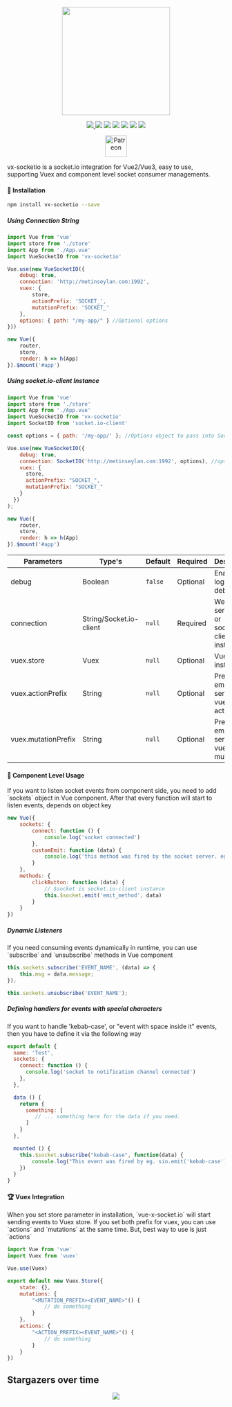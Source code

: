 <p align="center">
    <a href="https://github.com/ljhsai/Vue-X-Socket.io" target="_blank">
    <img width="250" src="https://raw.githubusercontent.com/ljhsai/Vue-X-Socket.io/master/img/logo.png">
    </a>
</p> 

<p align="center">
  <a href="https://www.npmjs.com/package/vue-socket.io"><img src="https://img.shields.io/npm/v/vue-socket.io.svg"/> <img src="https://img.shields.io/npm/dt/vue-socket.io.svg"/></a>
  <a href="https://github.com/vuejs/awesome-vue"><img src="https://cdn.rawgit.com/sindresorhus/awesome/d7305f38d29fed78fa85652e3a63e154dd8e8829/media/badge.svg"/></a>
  <a href="https://vuejs.org/"><img src="https://img.shields.io/badge/vue-2.x-brightgreen.svg"/></a>
  <a href="http://packagequality.com/#?package=vue-socket.io"><img src="http://npm.packagequality.com/shield/vue-socket.io.svg"/></a>
  <a href="https://github.com/ljhsai/Vue-X-Socket.io/"><img src="https://img.shields.io/npm/l/vue-socket.io.svg"/></a>
  <a href="https://github.com/ljhsai/Vue-X-Socket.io/"><img src="https://img.shields.io/github/stars/ljhsai/Vue-X-Socket.io.svg"/></a>
</p>
<p align="center">
<a href="https://www.patreon.com/ljhsai">
	<img alt="Patreon" src="https://c5.patreon.com/external/logo/become_a_patron_button.png" height="50" />
</a>
</p>
<p>vx-socketio is a socket.io integration for Vue2/Vue3, easy to use, supporting Vuex and component level socket consumer managements.<p>

#### 🚀 Installation
``` bash
npm install vx-socketio --save
```
##### Using Connection String
``` javascript
import Vue from 'vue'
import store from './store'
import App from './App.vue'
import VueSocketIO from 'vx-socketio'

Vue.use(new VueSocketIO({
    debug: true,
    connection: 'http://metinseylan.com:1992',
    vuex: {
        store,
        actionPrefix: 'SOCKET_',
        mutationPrefix: 'SOCKET_'
    },
    options: { path: "/my-app/" } //Optional options
}))

new Vue({
    router,
    store,
    render: h => h(App)
}).$mount('#app')
```

##### Using socket.io-client Instance
``` javascript
import Vue from 'vue'
import store from './store'
import App from './App.vue'
import VueSocketIO from 'vx-socketio'
import SocketIO from 'socket.io-client'

const options = { path: '/my-app/' }; //Options object to pass into SocketIO

Vue.use(new VueSocketIO({
    debug: true,
    connection: SocketIO('http://metinseylan.com:1992', options), //options object is Optional
    vuex: {
      store,
      actionPrefix: "SOCKET_",
      mutationPrefix: "SOCKET_"
    }
  })
);

new Vue({
    router,
    store,
    render: h => h(App)
}).$mount('#app')
```

**Parameters**|**Type's**|**Default**|**Required**|**Description**
-----|-----|-----|-----|-----
debug|Boolean|`false`|Optional|Enable logging for debug
connection|String/Socket.io-client|`null`|Required|Websocket server url or socket.io-client instance
vuex.store|Vuex|`null`|Optional|Vuex store instance
vuex.actionPrefix|String|`null`|Optional|Prefix for emitting server side vuex actions
vuex.mutationPrefix|String |`null`|Optional|Prefix for emitting server side vuex mutations

#### 🌈 Component Level Usage

<p>If you want to listen socket events from component side, you need to add `sockets` object in Vue component. After that every function will start to listen events, depends on object key</p>

``` javascript
new Vue({
    sockets: {
        connect: function () {
            console.log('socket connected')
        },
        customEmit: function (data) {
            console.log('this method was fired by the socket server. eg: io.emit("customEmit", data)')
        }
    },
    methods: {
        clickButton: function (data) {
            // $socket is socket.io-client instance
            this.$socket.emit('emit_method', data)
        }
    }
})
```

##### Dynamic Listeners

<p>If you need consuming events dynamically in runtime, you can use `subscribe` and `unsubscribe` methods in Vue component</p>

``` javascript
this.sockets.subscribe('EVENT_NAME', (data) => {
    this.msg = data.message;
});

this.sockets.unsubscribe('EVENT_NAME');
```

##### Defining handlers for events with special characters

<p>If you want to handle 'kebab-case', or "event with space inside it" events, then you have to define it via the following way</p>

``` javascript
export default {
  name: 'Test',
  sockets: {
    connect: function () {
      console.log('socket to notification channel connected')
    },
  },

  data () {
    return {
      something: [
         // ... something here for the data if you need.
      ]
    }
  },

  mounted () {
    this.$socket.subscribe("kebab-case", function(data) {
        console.log("This event was fired by eg. sio.emit('kebab-case')", data)
    })
  }
}
```

#### 🏆 Vuex Integration
<p>When you set store parameter in installation, `vue-x-socket.io` will start sending events to Vuex store. If you set both prefix for vuex, you can use `actions` and `mutations` at the same time. But, best way to use is just `actions`</p>

``` javascript
import Vue from 'vue'
import Vuex from 'vuex'

Vue.use(Vuex)

export default new Vuex.Store({
    state: {},
    mutations: {
        "<MUTATION_PREFIX><EVENT_NAME>"() {
            // do something
        }
    },
    actions: {
        "<ACTION_PREFIX><EVENT_NAME>"() {
            // do something
        }
    }
})
```

## Stargazers over time
   

<p align="center">
    <a href="https://github.com/ljhsai/Vue-X-Socket.io" target="_blank">
    <img src="https://media.giphy.com/media/11jlnltQgUi2mQ/giphy.gif">
    </a>
</p> 
